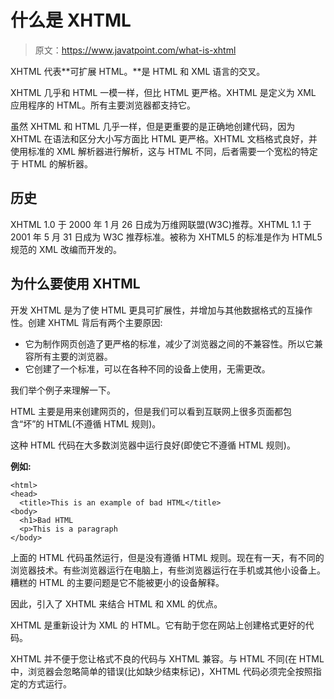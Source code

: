# 什么是 XHTML

> 原文：<https://www.javatpoint.com/what-is-xhtml>

XHTML 代表**可扩展 HTML。**是 HTML 和 XML 语言的交叉。

XHTML 几乎和 HTML 一模一样，但比 HTML 更严格。XHTML 是定义为 XML 应用程序的 HTML。所有主要浏览器都支持它。

虽然 XHTML 和 HTML 几乎一样，但是更重要的是正确地创建代码，因为 XHTML 在语法和区分大小写方面比 HTML 更严格。XHTML 文档格式良好，并使用标准的 XML 解析器进行解析，这与 HTML 不同，后者需要一个宽松的特定于 HTML 的解析器。

## 历史

XHTML 1.0 于 2000 年 1 月 26 日成为万维网联盟(W3C)推荐。XHTML 1.1 于 2001 年 5 月 31 日成为 W3C 推荐标准。被称为 XHTML5 的标准是作为 HTML5 规范的 XML 改编而开发的。

## 为什么要使用 XHTML

开发 XHTML 是为了使 HTML 更具可扩展性，并增加与其他数据格式的互操作性。创建 XHTML 背后有两个主要原因:

*   它为制作网页创造了更严格的标准，减少了浏览器之间的不兼容性。所以它兼容所有主要的浏览器。
*   它创建了一个标准，可以在各种不同的设备上使用，无需更改。

我们举个例子来理解一下。

HTML 主要是用来创建网页的，但是我们可以看到互联网上很多页面都包含“坏”的 HTML(不遵循 HTML 规则)。

这种 HTML 代码在大多数浏览器中运行良好(即使它不遵循 HTML 规则)。

**例如:**

```
<html>
<head>
  <title>This is an example of bad HTML</title>
<body>
  <h1>Bad HTML
  <p>This is a paragraph
</body>

```

上面的 HTML 代码虽然运行，但是没有遵循 HTML 规则。现在有一天，有不同的浏览器技术。有些浏览器运行在电脑上，有些浏览器运行在手机或其他小设备上。糟糕的 HTML 的主要问题是它不能被更小的设备解释。

因此，引入了 XHTML 来结合 HTML 和 XML 的优点。

XHTML 是重新设计为 XML 的 HTML。它有助于您在网站上创建格式更好的代码。

XHTML 并不便于您让格式不良的代码与 XHTML 兼容。与 HTML 不同(在 HTML 中，浏览器会忽略简单的错误(比如缺少结束标记)，XHTML 代码必须完全按照指定的方式运行。